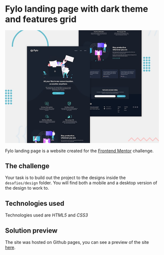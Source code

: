 # Fylo landing page with dark theme and features grid

![Design preview for the Fylo landing page with dark theme and features grid challenge](./desafios/design/desktop-preview.jpg)

Fylo landing page is a website created for the <a href="https://www.frontendmentor.io">Frontend Mentor</a> challenge.


## The challenge

Your task is to build out the project to the designs inside the `desafios/design` folder. You will find both a mobile and a desktop version of the design to work to. 

## Technologies used

Technologies used are *HTML5* and *CSS3*

## Solution preview

The site was hosted on Github pages, you can see a preview of the site <a href="https://fylostorage.netlify.com/">here</a>.

